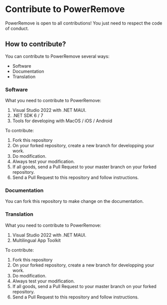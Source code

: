 # Contribute to PowerRemove

PowerRemove is open to all contributions! You just need to respect the code of conduct.

## How to contribute?

You can contribute to PowerRemove several ways:
- Software
- Documentation
- Translation

### Software

What you need to contribute to PowerRemove:
1. Visual Studio 2022 with .NET MAUI.
2. .NET SDK 6 / 7
3. Tools for developing with MacOS / iOS / Android

To contribute:
1. Fork this repository
2. On your forked repository, create a new branch for developping your work.
3. Do modification.
4. Always test your modification.
5. If all goods, send a Pull Request to your master branch on your forked repository.
6. Send a Pull Request to this repository and follow instructions.

### Documentation

You can fork this repository to make change on the documentation.

### Translation

What you need to contribute to PowerRemove:
1. Visual Studio 2022 with .NET MAUI.
2. Multilingual App Toolkit

To contribute:
1. Fork this repository
2. On your forked repository, create a new branch for developping your work.
3. Do modification.
4. Always test your modification.
5. If all goods, send a Pull Request to your master branch on your forked repository.
6. Send a Pull Request to this repository and follow instructions.
